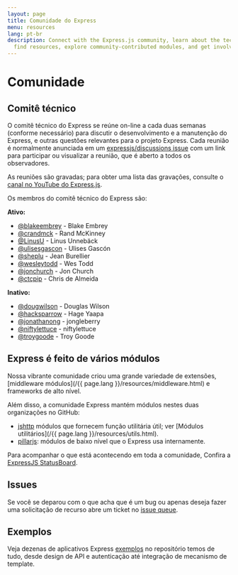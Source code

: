 ```yaml
---
layout: page
title: Comunidade do Express
menu: resources
lang: pt-br
description: Connect with the Express.js community, learn about the technical committee,
  find resources, explore community-contributed modules, and get involved in discussions.
---
```


# Comunidade

## Comitê técnico

O comitê técnico do Express se reúne on-line a cada duas semanas (conforme necessário) para discutir o desenvolvimento e a manutenção do Express,
e outras questões relevantes para o projeto Express. Cada reunião é normalmente anunciada em um
[expressjs/discussions issue](https://github.com/expressjs/discussions/issues) com um link para participar ou visualizar a reunião, que é
aberto a todos os observadores.

As reuniões são gravadas; para obter uma lista das gravações, consulte o [ canal no YouTube do Express.js](https://www.youtube.com/channel/UCYjxjAeH6TRik9Iwy5nXw7g).

Os membros do comitê técnico do Express são:

**Ativo:**

- [@blakeembrey](https://github.com/blakeembrey) - Blake Embrey
- [@crandmck](https://github.com/crandmck) - Rand McKinney
- [@LinusU](https://github.com/LinusU) - Linus Unnebäck
- [@ulisesgascon](https://github.com/ulisesGascon) - Ulises Gascón
- [@sheplu](https://github.com/sheplu) - Jean Burellier
- [@wesleytodd](https://github.com/wesleytodd) - Wes Todd
- [@jonchurch](https://github.com/jonchurch) - Jon Church
- [@ctcpip](https://github.com/ctcpip/) - Chris de Almeida

**Inativo:**

- [@dougwilson](https://github.com/dougwilson) - Douglas Wilson
- [@hacksparrow](https://github.com/hacksparrow) - Hage Yaapa
- [@jonathanong](https://github.com/jonathanong) - jongleberry
- [@niftylettuce](https://github.com/niftylettuce) - niftylettuce
- [@troygoode](https://github.com/troygoode) - Troy Goode

## Express é feito de vários módulos

Nossa vibrante comunidade criou uma grande variedade de extensões,
[middleware módulos](/{{ page.lang }}/resources/middleware.html) e frameworks de alto nível.

Além disso, a comunidade Express mantém módulos nestes duas organizações no GitHub:

- [jshttp](https://jshttp.github.io/) módulos que fornecem função utilitária útil; ver [Módulos utilitários](/{{ page.lang }}/resources/utils.html).
- [pillarjs](https://pillarjs.github.io/): módulos de baixo nível que o Express usa internamente.

Para acompanhar o que está acontecendo em toda a comunidade, Confira a [ExpressJS StatusBoard](https://expressjs.github.io/statusboard/).

## Issues

Se você se deparou com o que acha que é um bug ou apenas deseja fazer
uma solicitação de recurso abre um ticket no [issue queue](https://github.com/expressjs/express/issues).

## Exemplos

Veja dezenas de aplicativos Express [exemplos](https://github.com/expressjs/express/tree/master/examples)
no repositório temos de tudo, desde design de API e autenticação até integração de mecanismo de template.
